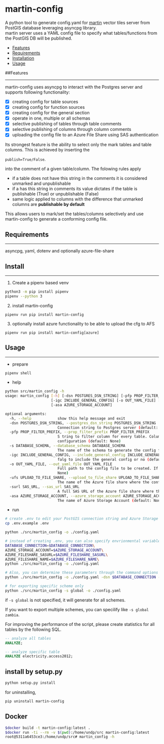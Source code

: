 # martin-config

A python tool to generate config.yaml for [martin](https://github.com/maplibre/martin) vector tiles server
from PostGIS database leveraging asyncpg
library. <br/> 
martin server uses a YAML config file to specify what tables/functions from the PostGIS DB
will be published. 


- [Features](#features)
- [Requirements](#requirements)
- [Installation](#installation)
- [Usage](#usage)

##Features

---

martin-config uses asyncpg to interact with the Postgres server and supports following functionality:
- [x] creating config for table sources
- [x] creating config for function sources
- [x] creating config for  the general section
- [x] operate in one, multiple or all schemas
- [x] selective publishing of tables through table comments
- [x] selective publishing of columns through column comments
- [x] uploading the config file to an Azure File Share using  SAS authentication

Its strongest feature is the ability to select only the mark tables and table columns.
This is achieved by inserting the 


```publish=True/False```.

into the comment of a given table/column. The folowing rules apply
- if a table does not have this string in the comments it is considered unmarked and unpublishable
- if a has this string in comments its value dictates if the table is publishable (True) or unpublishable (False)
- same logic applied to columns with the difference that unmarked columns are **publishable by default**

This allows users to mark/set the tables/columns selectively and use martin-config  to generate 
a conforming config file.

## Requirements

---

asyncpg, yaml, dotenv and optionally azure-file-share

## Install

---

1. Create a pipenv based venv
```bash
python3 -m pip install pipenv
pipenv --python 3
```
2. install martin-config
```commandline
pipenv run pip install martin-config
```
3. optionally install azure functionality to be able to upload the cfg to AFS
```commandline
pipenv run pip install martin-config[azure]
```

## Usage

---

- prepare

```bash
pipenv shell
```

- help

```bash
python src/martin_config -h
usage: martin_config [-h] [-dsn POSTGRES_DSN_STRING] [-pfp PROP_FILTER_PREFIX] [-s DATABASE_SCHEMA]
                     [-igc INCLUDE_GENERAL_CONFIG] [-o OUT_YAML_FILE] [-ufs UPLOAD_TO_FILE_SHARE] [-surl SAS_URL]
                     [-asa AZURE_STORAGE_ACCOUNT]

optional arguments:
  -h, --help            show this help message and exit
  -dsn POSTGRES_DSN_STRING, --postgres_dsn_string POSTGRES_DSN_STRING
                        Connection string to Postgres server (default: None)
  -pfp PROP_FILTER_PREFIX, --prop_filter_prefix PROP_FILTER_PREFIX
                        S tring to filter column for every table. Column that start with this string will be added to the
                        configuration (default: None)
  -s DATABASE_SCHEMA, --database_schema DATABASE_SCHEMA
                        The name of the schema to generate the config for (default: None)
  -igc INCLUDE_GENERAL_CONFIG, --include_general_config INCLUDE_GENERAL_CONFIG
                        falg to include the general config or no (default: True)
  -o OUT_YAML_FILE, --out_yaml_file OUT_YAML_FILE
                        Full path to the config file to be created. If not supplied the YAML fill be dumped tostdout (default:
                        None)
  -ufs UPLOAD_TO_FILE_SHARE, --upload_to_file_share UPLOAD_TO_FILE_SHARE
                        The name of the Azure file share where the config will be uploaded (default: None)
  -surl SAS_URL, --sas_url SAS_URL
                        A full SAS URL of the Azure file share where the config will be uploaded (default: None)
  -asa AZURE_STORAGE_ACCOUNT, --azure_storage_account AZURE_STORAGE_ACCOUNT
                        The name of Azure Storage Account (default: None)
```

- run

```bash
# create .env to edit your PostGIS connection string and Azure Storage connection information
cp .env.example .env

python ./src/martin_config -o ./config.yaml

# instead of creating .env, you can also specify envrionmental variables directly before the command
DATABASE_CONNECTION=$DATABASE_CONNECTION\
AZURE_STORAGE_ACCOUNT=$AZURE_STORAGE_ACCOUNT\
AZURE_FILESHARE_SASURL=$AZURE_FILESHARE_SASURL\
AZURE_FILESHARE_NAME=$AZURE_FILESHARE_NAME\
python ./src/martin_config -o ./config.yaml

# Also, you can determine these parameters through the command options
python ./src/martin_config -o ./config.yaml -dsn $DATABASE_CONNECTION -ufs $AZURE_FILESHARE_NAME -surl $AZURE_FILESHARE_SASURL -asa $AZURE_STORAGE_ACCOUNT

# for exporting specific scheme only
python ./src/martin_config -s global -o ./config.yaml
```

if `-s global` is not specified, it will generate for all schemes.

If you want to export multiple schemes, you can specilify like `-s global zambia`.

For improving the performance of the script, please create statistics for all tables by the following SQL.

```sql
-- analyze all tables
ANALYZE;

-- analyze specific table
ANALYZE electricity.access2012;
```

## install by setup.py

```bash
python setup.py install
```

for uninstalling,

```bash
pip uninstall martin-config
```

## Docker

```bash
$docker build -t martin-config:latest .
$docker run -ti --rm -v $(pwd):/home/undp/src martin-config:latest
root@5311a6453ce3:/home/undp/src# martin_config -h
```
